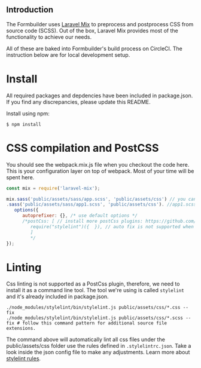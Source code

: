 
## Introduction
The Formbuilder uses [Laravel Mix](https://laravel-mix.com/docs/4.0) to preprocess and postprocess CSS from source code (SCSS). Out of the box, Laravel Mix provides most of the functionality to achieve our needs.

All of these are baked into Formbuilder's build process on CircleCI. The instruction below are for local development setup.

# Install
All required packages and depdencies have been included in package.json. If you find any discrepancies, please update this README.

Install using npm:

```
$ npm install
```

# CSS compilation and PostCSS
You should see the webpack.mix.js file when you checkout the code here. This is your configuration layer on top of webpack. Most of your time will be spent here.

```js
const mix = require('laravel-mix');

mix.sass('public/assets/sass/app.scss', 'public/assets/css') // you can "chain" more source source files.
.sass('public/assets/sass/app1.scss', 'public/assets/css'). //app1.scss is an example
   options({
      autoprefixer: {}, /* use default options */
      /*postCss: [ // install more postCss plugins: https://github.com/postcss/postcss/blob/master/docs/plugins.md
         require("stylelint")({  }), // auto fix is not supported when used as postCss plugin, moved it to CLI
         ]
         */
});
```

# Linting
Css linting is not supported as a PostCss plugin, therefore, we need to install it as a command line tool. The tool we're using is called `stylelint` and it's already included in package.json.

```
./node_modules/stylelint/bin/stylelint.js public/assets/css/*.css --fix
./node_modules/stylelint/bin/stylelint.js public/assets/css/*.scss --fix # follow this command pattern for additional source file extensions.
```

The command above will automatically lint all css files under the public/assets/css folder use the rules defined in `.stylelintrc.json`.  Take a look inside the json config file to make any adjustments. Learn more about [stylelint rules](https://github.com/stylelint/stylelint/blob/master/docs/user-guide/about-rules.md).